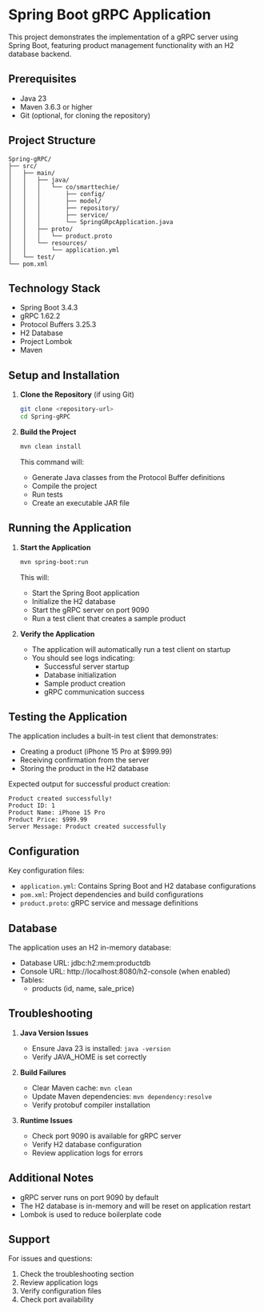 # Spring Boot gRPC Application

This project demonstrates the implementation of a gRPC server using Spring Boot, featuring product management functionality with an H2 database backend.

## Prerequisites

- Java 23
- Maven 3.6.3 or higher
- Git (optional, for cloning the repository)

## Project Structure

```
Spring-gRPC/
├── src/
│   ├── main/
│   │   ├── java/
│   │   │   └── co/smarttechie/
│   │   │       ├── config/
│   │   │       ├── model/
│   │   │       ├── repository/
│   │   │       ├── service/
│   │   │       └── SpringGRpcApplication.java
│   │   ├── proto/
│   │   │   └── product.proto
│   │   └── resources/
│   │       └── application.yml
│   └── test/
└── pom.xml
```

## Technology Stack

- Spring Boot 3.4.3
- gRPC 1.62.2
- Protocol Buffers 3.25.3
- H2 Database
- Project Lombok
- Maven

## Setup and Installation

1. **Clone the Repository** (if using Git)
   ```bash
   git clone <repository-url>
   cd Spring-gRPC
   ```

2. **Build the Project**
   ```bash
   mvn clean install
   ```
   This command will:
   - Generate Java classes from the Protocol Buffer definitions
   - Compile the project
   - Run tests
   - Create an executable JAR file

## Running the Application

1. **Start the Application**
   ```bash
   mvn spring-boot:run
   ```
   This will:
   - Start the Spring Boot application
   - Initialize the H2 database
   - Start the gRPC server on port 9090
   - Run a test client that creates a sample product

2. **Verify the Application**
   - The application will automatically run a test client on startup
   - You should see logs indicating:
     - Successful server startup
     - Database initialization
     - Sample product creation
     - gRPC communication success

## Testing the Application

The application includes a built-in test client that demonstrates:
- Creating a product (iPhone 15 Pro at $999.99)
- Receiving confirmation from the server
- Storing the product in the H2 database

Expected output for successful product creation:
```
Product created successfully!
Product ID: 1
Product Name: iPhone 15 Pro
Product Price: $999.99
Server Message: Product created successfully
```

## Configuration

Key configuration files:
- `application.yml`: Contains Spring Boot and H2 database configurations
- `pom.xml`: Project dependencies and build configurations
- `product.proto`: gRPC service and message definitions

## Database

The application uses an H2 in-memory database:
- Database URL: jdbc:h2:mem:productdb
- Console URL: http://localhost:8080/h2-console (when enabled)
- Tables:
  - products (id, name, sale_price)

## Troubleshooting

1. **Java Version Issues**
   - Ensure Java 23 is installed: `java -version`
   - Verify JAVA_HOME is set correctly

2. **Build Failures**
   - Clear Maven cache: `mvn clean`
   - Update Maven dependencies: `mvn dependency:resolve`
   - Verify protobuf compiler installation

3. **Runtime Issues**
   - Check port 9090 is available for gRPC server
   - Verify H2 database configuration
   - Review application logs for errors

## Additional Notes

- gRPC server runs on port 9090 by default
- The H2 database is in-memory and will be reset on application restart
- Lombok is used to reduce boilerplate code

## Support

For issues and questions:
1. Check the troubleshooting section
2. Review application logs
3. Verify configuration files
4. Check port availability 